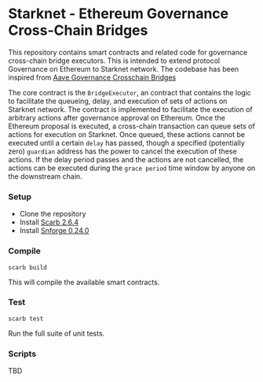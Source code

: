 # Starknet - Ethereum Governance Cross-Chain Bridges

This repository contains smart contracts and related code for governance cross-chain bridge executors. This is intended to extend protocol Governance on Ethereum to Starknet network. The codebase has been inspired from [Aave Governance Crosschain Bridges](https://github.com/aave/governance-crosschain-bridges)


The core contract is the `BridgeExecutor`, an contract that contains the logic to facilitate the queueing, delay, and execution of sets of actions on Starknet network. The  contract is implemented to facilitate the execution of arbitrary actions after governance approval on Ethereum. Once the Ethereum proposal is executed, a cross-chain transaction can queue sets of actions for execution on Starknet. Once queued, these actions cannot be executed until a certain `delay` has passed, though a specified (potentially zero) `guardian` address has the power to cancel the execution of these actions. If the delay period passes and the actions are not cancelled, the actions can be executed during the `grace period` time window by anyone on the downstream chain.

### Setup

- Clone the repository
- Install [Scarb 2.6.4](https://docs.swmansion.com/scarb/)
- Install [Snforge 0.24.0](https://foundry-rs.github.io/starknet-foundry/getting-started/installation.html)


### Compile

`scarb build`

This will compile the available smart contracts.

### Test

`scarb test`

Run the full suite of unit tests.


### Scripts 

TBD
